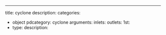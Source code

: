 ---
title: cyclone
description:
categories:
 - object
pdcategory: cyclone
arguments:
inlets:
outlets:
  1st:
  - type:
    description:
